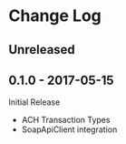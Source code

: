 # Change Log

## Unreleased

## 0.1.0 - 2017-05-15

Initial Release

- ACH Transaction Types
- SoapApiClient integration
